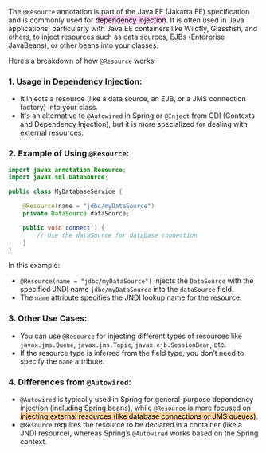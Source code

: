 
The `@Resource` annotation is part of the Java EE (Jakarta EE) specification and is commonly used for <mark style="background: #FFB8EBA6;">dependency injection</mark>. It is often used in Java applications, particularly with Java EE containers like Wildfly, Glassfish, and others, to inject resources such as data sources, EJBs (Enterprise JavaBeans), or other beans into your classes.

Here’s a breakdown of how `@Resource` works:

### 1. **Usage in Dependency Injection:**

- It injects a resource (like a data source, an EJB, or a JMS connection factory) into your class.
- It's an alternative to `@Autowired` in Spring or `@Inject` from CDI (Contexts and Dependency Injection), but it is more specialized for dealing with external resources.

### 2. **Example of Using `@Resource`:**

```java
import javax.annotation.Resource;
import javax.sql.DataSource;

public class MyDatabaseService {

    @Resource(name = "jdbc/myDataSource")
    private DataSource dataSource;

    public void connect() {
        // Use the dataSource for database connection
    }
}
```

In this example:

- `@Resource(name = "jdbc/myDataSource")` injects the `DataSource` with the specified JNDI name `jdbc/myDataSource` into the `dataSource` field.
- The `name` attribute specifies the JNDI lookup name for the resource.

### 3. **Other Use Cases:**

- You can use `@Resource` for injecting different types of resources like `javax.jms.Queue`, `javax.jms.Topic`, `javax.ejb.SessionBean`, etc.
- If the resource type is inferred from the field type, you don’t need to specify the `name` attribute.

### 4. **Differences from `@Autowired`:**

- `@Autowired` is typically used in Spring for general-purpose dependency injection (including Spring beans), while `@Resource` is more focused on <mark style="background: #FFB86CA6;">injecting external resources (like database connections or JMS queues)</mark>.
- `@Resource` requires the resource to be declared in a container (like a JNDI resource), whereas Spring’s `@Autowired` works based on the Spring context.